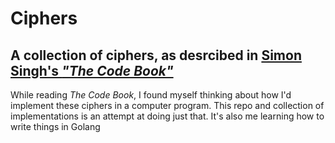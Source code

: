 # Ciphers

## A collection of ciphers, as desrcibed in [Simon Singh's *"The Code Book"*](https://simonsingh.net/books/the-code-book/)

While reading *The Code Book*, I found myself thinking about how I'd implement these ciphers in a computer program. This repo and collection of implementations is an attempt at doing just that. It's also me learning how to write things in Golang
